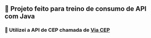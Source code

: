 ## 📮 Projeto feito para treino de consumo de API com Java

### 🚩 Utilizei a API de CEP chamada de [Via CEP](https://viacep.com.br)
